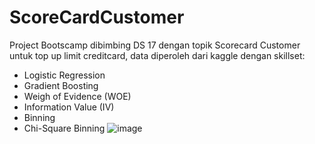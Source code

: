 # ScoreCardCustomer
Project Bootscamp dibimbing DS 17 dengan topik Scorecard Customer untuk top up limit creditcard, data diperoleh dari kaggle dengan skillset: 
- Logistic Regression
- Gradient Boosting
- Weigh of Evidence (WOE)
- Information Value (IV)
- Binning
- Chi-Square Binning
![image](https://user-images.githubusercontent.com/129568189/230428949-2ab0b228-cd3e-41c9-9bd1-83ef692fe431.png)
